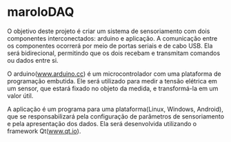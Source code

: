 # maroloDAQ
O objetivo deste projeto é criar um sistema de sensoriamento com dois componentes interconectados: arduino e aplicação. A comunicação entre os componentes ocorrerá por meio de portas seriais e de cabo USB. Ela será bidirecional, permitindo que os dois recebam e transmitam comandos ou dados entre si. 

O arduino(www.arduino.cc) é um microcontrolador com uma plataforma de programação embutida. Ele será utilizado para medir a tensão elétrica em um sensor, que estará fixado no objeto da medida, e transformá-la em um valor útil.

A aplicação é um programa para uma plataforma(Linux, Windows, Android), que se responsabilizará pela configuração de parâmetros de sensoriamento e pela apresentação dos dados. Ela será desenvolvida utilizando o framework Qt(www.qt.io).
